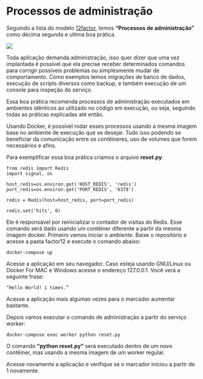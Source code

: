 # Processos de administração

Seguindo a lista do modelo [12factor](http://12factor.net/pt_br), temos **“Processos de administração”** como décima segunda e ultima boa prática.

![](images/admin1.png)

Toda aplicação demanda administração, isso quer dizer que uma vez implantada é possível que ela precise receber determinados comandos para corrigir possíveis problemas ou simplesmente mudar de comportamento. Como exemplos temos migrações de banco de dados, execução de scripts diversos como backup, e também execução de um console para inspeção do serviço.

Essa boa prática recomenda processos de administração executados em ambientes idênticos ao utilizado no código em execução, ou seja, seguindo todas as práticas explicadas até então.

Usando Docker, é possível rodar esses processos usando a mesma imagem base no ambiente de execução que se desejar. Tudo isso podendo se beneficiar da comunicação entre os contêineres, uso de volumes que forem necessários e afins.

Para exemplificar essa boa prática criamos o arquivo **reset.py**:

```
from redis import Redis
import signal, os

host_redis=os.environ.get('HOST_REDIS', 'redis')
port_redis=os.environ.get('PORT_REDIS', '6379')

redis = Redis(host=host_redis, port=port_redis)

redis.set('hits', 0)
```

Ele é responsável por reinicializar o contador de visitas do Redis. Esse comando será dado usando um contêiner diferente a partir da mesma imagem docker. Primeiro vamos iniciar o ambiente. Baixe o repositório e acesse a pasta factor12 e execute o comando abaixo:

```
docker-compose up 
```

Acesse a aplicação em seu navegador. Caso esteja usando GNU/Linux ou Docker For MAC e Windows acesse o endereço 127.0.0.1. Você verá a seguinte frase:

```
“Hello World! 1 times.”
```

Acesse a aplicação mais algumas vezes para o marcador aumentar bastante.

Depois vamos executar o comando de administração a partir do serviço worker:

```
docker-compose exec worker python reset.py
```

O comando **“python reset.py”** será executado dentro de um novo contêiner, mas usando a mesma imagem de um worker regular.

Acesse novamente a aplicação e verifique se o marcador iniciou a partir de 1 novamente.

